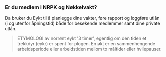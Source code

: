### Er du medlem i NRPK og Nøkkelvakt?

Da bruker du Eykt til å planlegge dine vakter, føre rapport og loggføre utlån (i
og utenfor åpningstid) både for besøkende medlemmer samt dine private utlån.

> ETYMOLOGI av norrønt eykt '3 timer', egentlig om den tiden et trekkdyr (eykr) er spent for plogen. En økt er en sammenhengende arbeidsperiode eller arbeidstiden mellom to måltider eller hvilepauser.

